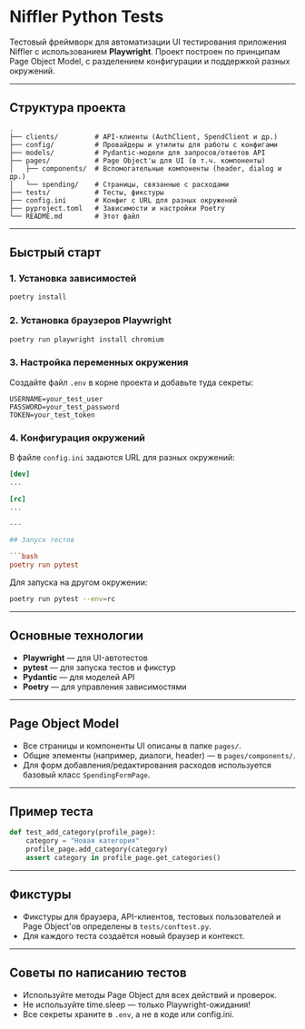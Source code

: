 # Niffler Python Tests

Тестовый фреймворк для автоматизации UI тестирования приложения Niffler с использованием **Playwright**.
Проект построен по принципам Page Object Model, с разделением конфигурации и поддержкой разных окружений.

---

## Структура проекта

```
.
├── clients/         # API-клиенты (AuthClient, SpendClient и др.)
├── config/          # Провайдеры и утилиты для работы с конфигами
├── models/          # Pydantic-модели для запросов/ответов API
├── pages/           # Page Object'ы для UI (в т.ч. компоненты)
│   ├── components/  # Вспомогательные компоненты (header, dialog и др.)
│   └── spending/    # Страницы, связанные с расходами
├── tests/           # Тесты, фикстуры
├── config.ini       # Конфиг с URL для разных окружений
├── pyproject.toml   # Зависимости и настройки Poetry
└── README.md        # Этот файл
```

---

## Быстрый старт

### 1. Установка зависимостей

```bash
poetry install
```

### 2. Установка браузеров Playwright

```bash
poetry run playwright install chromium
```

### 3. Настройка переменных окружения

Создайте файл `.env` в корне проекта и добавьте туда секреты:

```
USERNAME=your_test_user
PASSWORD=your_test_password
TOKEN=your_test_token
```

### 4. Конфигурация окружений

В файле `config.ini` задаются URL для разных окружений:

```ini
[dev]
...

[rc]
...

---

## Запуск тестов

```bash
poetry run pytest
```

Для запуска на другом окружении:
```bash
poetry run pytest --env=rc
```

---

## Основные технологии

- **Playwright** — для UI-автотестов
- **pytest** — для запуска тестов и фикстур
- **Pydantic** — для моделей API
- **Poetry** — для управления зависимостями

---

## Page Object Model

- Все страницы и компоненты UI описаны в папке `pages/`.
- Общие элементы (например, диалоги, header) — в `pages/components/`.
- Для форм добавления/редактирования расходов используется базовый класс `SpendingFormPage`.

---

## Пример теста

```python
def test_add_category(profile_page):
    category = "Новая категория"
    profile_page.add_category(category)
    assert category in profile_page.get_categories()
```

---

## Фикстуры

- Фикстуры для браузера, API-клиентов, тестовых пользователей и Page Object'ов определены в `tests/conftest.py`.
- Для каждого теста создаётся новый браузер и контекст.

---

## Советы по написанию тестов

- Используйте методы Page Object для всех действий и проверок.
- Не используйте time.sleep — только Playwright-ожидания!
- Все секреты храните в `.env`, а не в коде или config.ini.